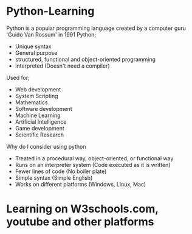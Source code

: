 # Python-Learning
Python is a popular programming language created by a computer guru 'Guido Van Rossum' in 1991
Python;
- Unique syntax 
- General purpose
- structured, functional and object-oriented programming
- interpreted (Doesn't need a compiler)

Used for;
- Web development 
- System Scripting
- Mathematics 
- Software development
- Machine Learning
- Artificial Intelligence 
- Game development
- Scientific Research

Why do I consider using python
- Treated in a procedural way, object-oriented, or functional way
- Runs on an interpreter system (Code executed as it is written)
- Fewer lines of code (No boiler plate)
- Simple syntax (Simple English)
- Works on different platforms (Windows, Linux, Mac)

# Learning on W3schools.com, youtube and other platforms 
